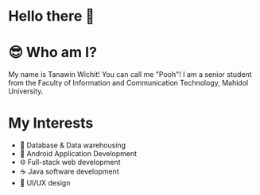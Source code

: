 # Hello there 👋

# 😎 Who am I?
My name is Tanawin Wichit! You can call me "Pooh"!
I am a senior student from the Faculty of Information and Communication Technology, Mahidol University.

# My Interests
- 💾 Database & Data warehousing
- 📱 Android Application Development
- 🌐 Full-stack web development
- ☕ Java software development
- 🎨 UI/UX design

<!--
**rektplorer64/rektplorer64** is a ✨ _special_ ✨ repository because its `README.md` (this file) appears on your GitHub profile.

Here are some ideas to get you started:

- 🔭 I’m currently working on ...
- 🌱 I’m currently learning ...
- 👯 I’m looking to collaborate on ...
- 🤔 I’m looking for help with ...
- 💬 Ask me about ...
- 📫 How to reach me: ...
- 😄 Pronouns: ...
- ⚡ Fun fact: ...
-->
